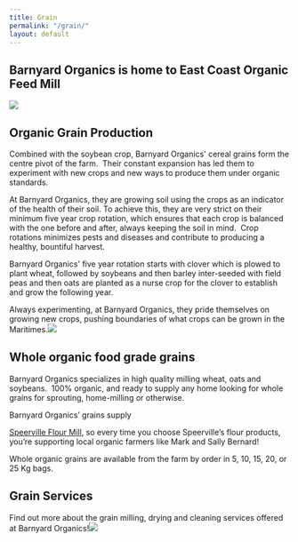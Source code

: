 ```yaml
---
title: Grain
permalink: "/grain/"
layout: default
---
```


<h2 class="">Barnyard Organics is home to East Coast Organic Feed Mill</h2>




![](/barnyard-organics/images/grain-close-up-harvest-1.jpg)



## Organic Grain Production

Combined with the soybean crop, Barnyard Organics' cereal grains form the centre pivot of the farm.  Their constant expansion has led them to experiment with new crops and new ways to produce them under organic standards.

At Barnyard Organics, they are growing soil using the crops as an indicator of the health of their soil. To achieve this, they are very strict on their minimum five year crop rotation, which ensures that each crop is balanced with the one before and after, always keeping the soil in mind.  Crop rotations minimizes pests and diseases and contribute to producing a healthy, bountiful harvest.

Barnyard Organics' five year rotation starts with clover which is plowed to plant wheat, followed by soybeans and then barley inter-seeded with field peas and then oats are planted as a nurse crop for the clover to establish and grow the following year.

Always experimenting, at Barnyard Organics, they pride themselves on growing new crops, pushing boundaries of what crops can be grown in the Maritimes.![](/barnyard-organics/images/grain-acadia-speerville.jpg)

## Whole organic food grade grains

Barnyard Organics specializes in high quality milling wheat, oats and soybeans.  100% organic, and ready to supply any home looking for whole grains for sprouting, home-milling or otherwise.

Barnyard Organics’ grains supply

<a href="http://www.speervilleflourmill.ca">Speerville Flour Mill</a>, so every time you choose Speerville’s flour products, you’re supporting local organic farmers like Mark and Sally Bernard!

Whole organic grains are available from the farm by order in 5, 10, 15, 20, or 25 Kg bags.

## Grain Services

Find out more about the grain milling, drying and cleaning services offered at Barnyard Organics!![](/barnyard-organics/images/grain-lucy-with-grain-SMALL.JPG)